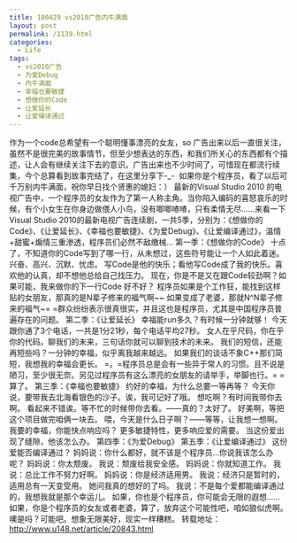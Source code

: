 ```yaml
---
title: 100429 vs2010广告内牛满面
layout: post
permalink: /1139.html
categories:
  - Life
tags:
  - vs2010广告
  - 为爱Debug
  - 内牛满面
  - 幸福也要敏捷
  - 想做你的Code
  - 让爱延长
  - 让爱编译通过
---
```

 作为一个code总希望有一个聪明懂事漂亮的女友，so 广告出来以后一直很关注，虽然不是很完美的故事情节，但至少想表达的东西，和我们所关心的东西都有个描述，让人会有继续关注下去的意识。广告出来也不少时间了，可惜现在都流行续集，今个总算看到故事完结了，在这里分享下-_-  如果你是个程序员，看了以后可千万别内牛满面，祝你早日找个贤惠的媳妇：） 最新的Visual Studio 2010 的电视广告中，一个程序员的女友作为了第一人称主角。当你陷入编码的喜怒哀乐的时候，有个小女生在你身边做偎人小鸟，没有唧唧喳喳，只有柔情无尽……来看一下Visual Studio 2010的最新电视广告连续剧，一共5季，分别为：《想做你的Code》、《让爱延长》、《幸福也要敏捷》、《为爱Debug》、《让爱编译通过》，温情+甜蜜+煽情三重渗透，程序员们必然不敌缴械&#8230; 第一季：《想做你的Code》 十点了，不知道你的Code写到了哪一行，从未想过，这些符号能让一个人如此着迷。 兴奋、高兴、沉默、忧虑。 写Code是他的快乐；看他写Code成了我的快乐。喜欢他的认真，却不想他总给自己找压力。 现在，你是不是又在跟Code较劲啊？如果可能，我来做你的下一行Code 好不好？ 程序员如果是个工作狂，能找到这样贴的女朋友，那真的是N辈子修来的福气啊~~ 如果变成了老婆，那就N^N辈子修来的福气~= =群众纷纷表示很真很实，并且这也是程序员，尤其是中国程序员普遍存在的问题。 第二季：《让爱延长》 幸福能run多久？有时候一分钟就够！ 今天跟你通了3个电话，一共是1分21秒，每个电话平均27秒。 女人在乎尺码，你在乎你的代码。聊我们的未来，三句话你就可以聊到技术的未来。 我们的短信，还能再短些吗？一分钟的幸福，似乎离我越来越远。 如果我们的谈话不象C++那们简短，我想我的幸福会更长。 =。=程序员总是会有一些异于常人的习惯。且不说是陋习，至少很无奈。另见过程序员有这么漂亮的女朋友的请举手，举脚也行。= =算了。 第三季：《幸福也要敏捷》 约好的幸福，为什么总要一等再等？ 今天你说，要带我去北海看银色的沙子。诶，我可记好了哦。 想吃啊？有时间我带你去啊。 看起来不错诶。等不忙的时候带你去看。——真的？太好了。 好美啊，等把这个项目做完咱俩一块去。 喂，今天是什么日子啊？——等等，让我想一想啊。 我要的幸福，你能快点响应吗？ 更多敏捷特性，更多响应爱的需要。 当这份爱出现了缝隙，他该怎么办。 第四季：《为爱Debug》 第五季：《让爱编译通过》 这份爱能否编译通过？ 妈妈说：你什么都好，就不该是个程序员&#8230;你说我该怎么办呢？ 妈妈说：你太颓废。 我说：颓废给我安全感。 妈妈说：你就知道工作。 我说：总比工作不努力好啊。 妈妈说：你是经济适用男。 我说：经济只是暂时的，适用总有一天变受用。 她问我真的想好的了吗。 我说：不是每个爱都能编译通过的，我想我就是那个幸运儿。 如果，你也是个程序员，你可能会无限的遐想…… 如果，你是个程序员的女友或者老婆，算了，放弃这个可能性吧，咱如狼似虎啊。噢是吗？可能吧。想象无限美好，现实一样糟糕。 转载地址：http://www.u148.net/article/20843.html